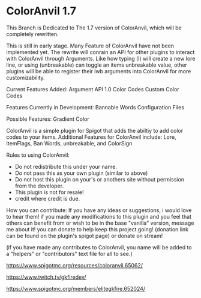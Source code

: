 # ColorAnvil 1.7

This Branch is Dedicated to The 1.7 version of ColorAnvil, which will be completely rewritten.

This is still in early stage. Many Feature of ColorAnvil have not been implemented yet.
The rewrite will conrain an API for other plugins to interact with ColorAnvil through Arguments.
Like how typing (l) will create a new lore line, or using (unbreakable) can toggle an items unbreakable value,
other plugins will be able to register their iwb arguments into ColorAnvil for more customizability.


Current Features Added:
Argument API 1.0
Color Codes
Custom Color Codes

Features Currently in Development:
Bannable Words
Configuration Files

Possible Features:
Gradient Color


ColorAnvil is a simple plugin for Spigot that adds the abiltiy to add color codes to your items. Additional Features for ColorAnvil include: Lore, ItemFlags, Ban Words, unbreakable, and ColorSign

Rules to using ColorAnvil:
 - Do not redistribute this under your name.
 - Do not pass this as your own plugin (similar to above)
 - Do not host this plugin on your's or anothers site without permission from the developer.
 - This plugin is not for resale!
 - credit where credit is due.



How you can contribute:
If you have any ideas or suggestions, i would love to hear them!
if you made any modifications to this plugin and you feel that others can benefit from or wish to be in the base "vanilla" version, message me about it!
you can donate to help keep this project going! (donation link can be found on the plugin's spigot page) or donate on stream!

(if you have made any contributes to ColorAnvil, you name will be added to a "helpers" or "contributors" text file for all to see.)

https://www.spigotmc.org/resources/coloranvil.65062/

https://www.twitch.tv/gkfiredev/

https://www.spigotmc.org/members/elitegkfire.652024/
